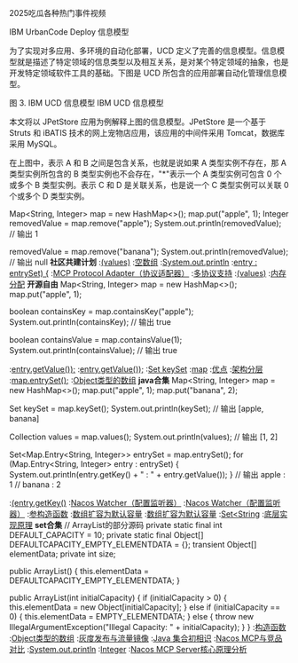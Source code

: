 2025吃瓜各种热门事件视频


IBM UrbanCode Deploy 信息模型

为了实现对多应用、多环境的自动化部署，UCD 定义了完善的信息模型。信息模型就是描述了特定领域的信息类型以及相互关系，是对某个特定领域的抽象，也是开发特定领域软件工具的基础。下图是 UCD 所包含的应用部署自动化管理信息模型。

图 3. IBM UCD 信息模型
IBM UCD 信息模型

本文将以 JPetStore 应用为例解释上图的信息模型。JPetStore 是一个基于 Struts 和 iBATIS 技术的网上宠物店应用，该应用的中间件采用 Tomcat，数据库采用 MySQL。

在上图中，表示 A 和 B 之间是包含关系，也就是说如果 A 类型实例不存在，那 A 类型实例所包含的 B 类型实例也不会存在，"*"表示一个 A 类型实例可包含 0 个或多个 B 类型实例。表示 C 和 D 是关联关系，也是说一个 C 类型实例可以关联 0 个或多个 D 类型实例。

Map<String, Integer> map = new HashMap<>();
map.put("apple", 1);
Integer removedValue = map.remove("apple");
System.out.println(removedValue);  // 输出 1

removedValue = map.remove("banana");
System.out.println(removedValue);  // 输出 null
<strong>社区共建计划</strong>
:[(values)](https://rentry.org/9nicmxwp)
:[空数组](https://rentry.org/qcmsq838)
:[System.out.println](https://pastebin.com/KQQhxCrG)
:[entry : entrySet) {](https://rentry.org/96nuwmgv)
:[MCP Protocol Adapter（协议适配器）](https://pastebin.com/PJqCuYTP)
:[多协议支持](https://github.com/wdsmdhj/ked)
:[(values)](https://rentry.org/nk6c5kdt)
:[内存分配](https://rentry.org/g29zyyme)
<strong>开源自由</strong>
Map<String, Integer> map = new HashMap<>();
map.put("apple", 1);

boolean containsKey = map.containsKey("apple");
System.out.println(containsKey);  // 输出 true

boolean containsValue = map.containsValue(1);
System.out.println(containsValue);  // 输出 true

:[entry.getValue());](https://pastebin.com/6c0G4btn)
:[entry.getValue());](https://rentry.org/e7r8s3ob)
:[Set<K> keySet](https://rentry.org/58zyk6re)
:[map](https://pastebin.com/YiWTSH7d)
:[优点](https://github.com/gzybfg/zjzg/issues/8)
:[架构分层](https://rentry.org/vqpy3rco)
:[map.entrySet();](https://rentry.org/hrfo6kd5)
:[Object类型的数组](https://rentry.org/s32q99nn)
<strong>java合集</strong>
Map<String, Integer> map = new HashMap<>();
map.put("apple", 1);
map.put("banana", 2);

Set<String> keySet = map.keySet();
System.out.println(keySet);  // 输出 [apple, banana]

Collection<Integer> values = map.values();
System.out.println(values);  // 输出 [1, 2]

Set<Map.Entry<String, Integer>> entrySet = map.entrySet();
for (Map.Entry<String, Integer> entry : entrySet) {
    System.out.println(entry.getKey() + " : " + entry.getValue());
}
// 输出 apple : 1
//      banana : 2

:[(entry.getKey()](https://github.com/hmycln/natw)
:[Nacos Watcher（配置监听器）](https://pastebin.com/ZUH4Rrzg)
:[Nacos Watcher（配置监听器）](https://rentry.org/uttpxp29)
:[参构造函数](https://github.com/rgnlk/zglo)
:[数组扩容为默认容量](https://pastebin.com/MAsB2RUq)
:[数组扩容为默认容量](https://pastebin.com/VMU5zLBD)
:[Set<String](https://rentry.org/fdr26bz2)
:[底层实现原理](https://rentry.org/tzrg7eqs)
<strong>set合集</strong>
// ArrayList的部分源码
private static final int DEFAULT_CAPACITY = 10;
private static final Object[] DEFAULTCAPACITY_EMPTY_ELEMENTDATA = {};
transient Object[] elementData;
private int size;

public ArrayList() {
    this.elementData = DEFAULTCAPACITY_EMPTY_ELEMENTDATA;
}

public ArrayList(int initialCapacity) {
    if (initialCapacity > 0) {
        this.elementData = new Object[initialCapacity];
    } else if (initialCapacity == 0) {
        this.elementData = EMPTY_ELEMENTDATA;
    } else {
        throw new IllegalArgumentException("Illegal Capacity: " + initialCapacity);
    }
}
:[构造函数](https://rentry.org/ivxf9zo8)
:[Object类型的数组](https://rentry.org/4c7dzk2f)
:[灰度发布与流量镜像](https://rentry.org/gm6gyyhm)
:[Java 集合初相识](https://rentry.org/usb6iu57)
:[Nacos MCP与竞品对比](https://rentry.org/f2u3wsdc)
:[System.out.println](https://rentry.org/qptwbv5h)
:[Integer](https://pastebin.com/HJ7iLjye)
:[Nacos MCP Server核心原理分析](https://pastebin.com/wfaCfhNs)

